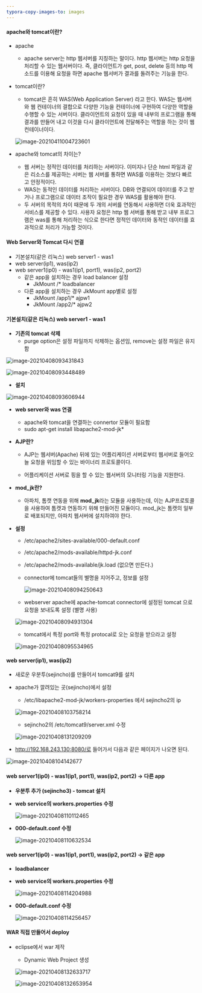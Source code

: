 ```yaml
---
typora-copy-images-to: images
---
```






#### apache와 tomcat이란?

- apache

  - apache server는 http 웹서버를 지칭하는 말이다. http 웹서버는 http 요청을 처리할 수 있는 웹서버이다. 즉, 클라이언트가 get, post, delete 등의 http 메소드를 이용해 요청을 하면 apache 웹서버가 결과를 돌려주는 기능을 한다.

- tomcat이란?

  - tomcat은 흔히 WAS(Web Application Server) 라고 한다. WAS는 웹서버와 웹 컨테이너의 결합으로 다양한 기능을 컨테이너에 구현하여 다양한 역할을 수행할 수 있는 서버이다. 클라이언트의 요청이 있을 때 내부의 프로그램을 통해 결과를 만들어 내고 이것을 다시 클라이언트에 전달해주는 역할을 하는 것이 웹 컨테이너이다. 

  ![image-20210411004723601](images/image-20210411004723601.png)

- apache와 tomcat의 차이는?

  - 웹 서버는 정적인 데이터를 처리하는 서버이다. 이미지나 단순 html 파일과 같은 리소스를 제공하는 서버는 웹 서버를 통하면 WAS를 이용하는 것보다 빠르고 안정적이다. 
  - WAS는 동적인 데이터를 처리하는 서버이다. DB와 연결되어 데이터를 주고 받거나 프로그램으로 데이터 조작이 필요한 경우 WAS를 활용해야 한다.
  - 두 서버의 목적의 차이 때문에 두 개의 서버를 연동해서 사용하면 더욱 효과적인 서비스를 제공할 수 있다. 사용자 요청은 http 웹 서버를 통해 받고 내부 프로그램은 was를 통해 처리하는 식으로 한다면 정적인 데이터와 동적인 데이터를 효과적으로 처리가 가능할 것이다.



#### Web Server와 Tomcat 다시 연결

- 기본설치(같은 리눅스) web server1 -  was1
- web server(ip1), was(ip2)
- web server1(ip0) - was1(ip1, port1), was(ip2, port2)
  - 같은 app을 설치하는 경우 load balancer 설정
    - JkMount /* loadbalancer 
  - 다른 app을 설치하는 경우 JkMount app별로 설정
    - JkMount /app1/* ajpw1
    - JkMount /app2/* ajpw2



#### 기본설치(같은 리눅스) web server1 -  was1

- **기존의 tomcat 삭제**	
  - purge option은 설정 파일까지 삭제하는 옵션임, remove는 설정 파일은 유지함

![image-20210408093431843](images/image-20210408093431843.png)

![image-20210408093448489](images/image-20210408093448489.png)



- **설치**

![image-20210408093606944](images/image-20210408093606944.png)



- **web server와 was 연결**
  - apache와  tomcat을 연결하는  connertor 모듈이 필요함
  - sudo apt-get install libapache2-mod-jk*



- **AJP란?**

  - AJP는 웹서버(Apache) 뒤에 있는 어플리케이션 서버로부터 웹서버로 들어오늘 요청을 위임할 수 있는 바이너리 프로토콜이다.

  - 어플리케이션 서버로 핑을 할 수 있는 웹서버의 모니터링 기능을 지원한다.

    

- **mod_jk란?**
  
  - 아파치, 톰캣 연동을 위해 **mod_jk**라는 모듈을 사용하는데, 이는 AJP프로토콜을 사용하여 톰캣과 연동하기 위해 만들어진 모듈이다. mod_jk는 톰캣의 일부로 배포되지만, 아파치 웹서버에 설치하여야 한다.



- **설정**

  - /etc/apache2/sites-available/000-default.conf 

  - /etc/apache2/mods-available/httpd-jk.conf 

  - /etc/apache2/mods-available/jk.load (없으면 만든다.)

  - connector에 tomcat들의 별명을 지어주고, 정보를 설정

    ![image-20210408094250643](images/image-20210408094250643.png)

  

  - webserver apache에 apache-tomcat connector에 설정된 tomcat 으로 요청을 보내도록 설정 (별명 사용)

  ![image-20210408094931304](images/image-20210408094931304.png)

  

  - tomcat에서 특정 port와 특정 protocal로 오는 요청을 받으라고 설정

  ![image-20210408095534965](images/image-20210408095534965.png)





#### web server(ip1), was(ip2)

- 새로운 우분투(sejincho)를 만들어서 tomcat9를 설치



- apache가 깔려있는 곳(sejincho)에서 설정

  - /etc/libapache2-mod-jk/workers-properties 에서 sejincho2의 ip

  ![image-20210408103758214](images/image-20210408103758214.png)

  

  - sejincho2의 /etc/tomcat9/server.xml 수정

  ![image-20210408131209209](images/image-20210408131209209.png)

  

  

- http://192.168.243.130:8080/로 들어가서 다음과 같은 페이지가 나오면 된다.

![image-20210408104142677](images/image-20210408104142677.png)





#### web server1(ip0) - was1(ip1, port1), was(ip2, port2) -> 다른 app

- **우분투 추가 (sejincho3) - tomcat 설치** 

- **web service의 workers.properties 수정**

  ![image-20210408110112465](images/image-20210408110112465.png)

  

- **000-default.conf 수정**

  ![image-20210408110632534](images/image-20210408110632534.png)

  

  

#### web server1(ip0) - was1(ip1, port1), was(ip2, port2) -> 같은 app

- **loadbalancer** 

- **web service의 workers.properties 수정**

  ![image-20210408114204988](images/image-20210408114204988.png)

  

- **000-default.conf 수정**

  ![image-20210408114256457](images/image-20210408114256457.png)

  

  

#### WAR 직접 만들어서 deploy

- eclipse에서 war 제작

  - Dynamic Web Project 생성

  ![image-20210408132633717](images/image-20210408132633717.png)

  ![image-20210408132653954](images/image-20210408132653954.png)

  
